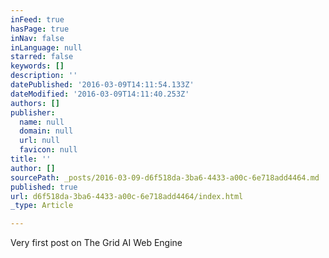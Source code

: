 ```yaml
---
inFeed: true
hasPage: true
inNav: false
inLanguage: null
starred: false
keywords: []
description: ''
datePublished: '2016-03-09T14:11:54.133Z'
dateModified: '2016-03-09T14:11:40.253Z'
authors: []
publisher:
  name: null
  domain: null
  url: null
  favicon: null
title: ''
author: []
sourcePath: _posts/2016-03-09-d6f518da-3ba6-4433-a00c-6e718add4464.md
published: true
url: d6f518da-3ba6-4433-a00c-6e718add4464/index.html
_type: Article

---
```

Very first post on The Grid AI Web Engine